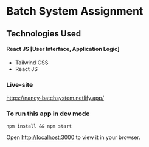 # Batch System Assignment

## Technologies Used

#### React JS [User Interface, Application Logic] 
- Tailwind CSS
- React JS

### Live-site

https://nancy-batchsystem.netlify.app/

### To run this app in dev mode
  
    npm install && npm start
    
Open [http://localhost:3000](http://localhost:3000) to view it in your browser.
